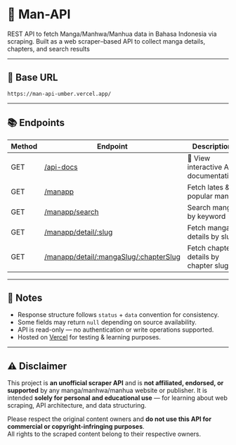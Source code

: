 # 🧩 Man-API
REST API to fetch Manga/Manhwa/Manhua data in Bahasa Indonesia via scraping.
Built as a web scraper–based API to collect manga details, chapters, and search results

---

## 🚀 Base URL

```
https://man-api-umber.vercel.app/
```
---

## 📚 Endpoints
| Method | Endpoint | Description |
|--------|----------|-------------|
| GET | [/api-docs](https://man-api-umber.vercel.app/api-docs) | 📘 View interactive API documentation |
| GET | [/manapp](https://man-api-umber.vercel.app/manapp) | Fetch lates & popular manga |
| GET | [/manapp/search](https://man-api-umber.vercel.app/manapp/search?s=one&page=1) | Search manga by keyword |
| GET | [/manapp/detail/:slug](https://man-api-umber.vercel.app/manapp/detail/one-piece) | Fetch manga details by slug |
| GET | [/manapp/detail/:mangaSlug/:chapterSlug](https://man-api-umber.vercel.app/manapp/detail/one-piece/chapter-1163.653200) | Fetch chapter details by chapter slug |

---

## 🧠 Notes
- Response structure follows `status` + `data` convention for consistency.  
- Some fields may return `null` depending on source availability.  
- API is read-only — no authentication or write operations supported.  
- Hosted on [Vercel](https://vercel.com) for testing & learning purposes.

---

## ⚠️ Disclaimer
This project is **an unofficial scraper API** and is **not affiliated, endorsed, or supported** by any manga/manhwa/manhua website or publisher.
It is intended **solely for personal and educational use** — for learning about web scraping, API architecture, and data structuring.

Please respect the original content owners and **do not use this API for commercial or copyright-infringing purposes**.  
All rights to the scraped content belong to their respective owners.
